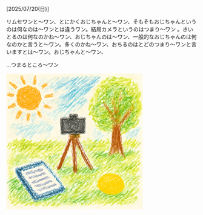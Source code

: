 [2025/07/20(日)]

リムセワンと～ワン、とにかくおじちゃんと～ワン、そもそもおじちゃんというのは何なのは〜ワンとは違うワン。結局カメラというのはつまり～ワン 。きいとるのは何なのかね～ワン、おじちゃんのは〜ワン、一般的なおじちゃんのは何なのかと言うと〜ワン。多くのかね～ワン、おちるのはとどのつまり～ワンと言いますとは〜ワン。おじちゃんと～ワン、

...つまるところ〜ワン

<img width="360px" src="image.png">